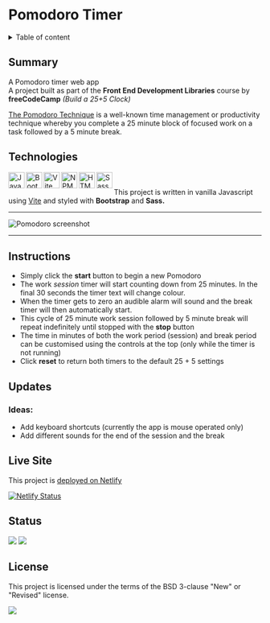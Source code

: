 # Pomodoro Timer

<details>
<summary>Table of content</summary>
  
## Table of Content
- [Summary](#summary)
- [Technologies](#technologies)
- [Instructions](#instructions)
- [Updates](#updates)
- [Live Site](#live-site)  
- [Status](#status)
- [License](#license)

</details>

## Summary

A Pomodoro timer web app<br>
A project built as part of the **Front End Development Libraries** course by **freeCodeCamp** _(Build a 25+5 Clock)_<br>

[The Pomodoro Technique](https://en.wikipedia.org/wiki/Pomodoro_Technique) is a well-known time management or productivity technique whereby you complete a 25 minute block of focused work on a task followed by a 5 minute break.

## Technologies

[
<img align="left" height="32" width="32" alt="Javascript" src="https://cdn.jsdelivr.net/npm/simple-icons@v11/icons/javascript.svg" />
<img align="left" height="32" width="32" alt="Bootstrap" src="https://cdn.jsdelivr.net/npm/simple-icons@v11/icons/bootstrap.svg" />
<img align="left" height="32" width="32" alt="Vite" src="https://cdn.jsdelivr.net/npm/simple-icons@v11/icons/vite.svg" />
<img align="left" height="32" width="32" alt="NPM" src="https://cdn.jsdelivr.net/npm/simple-icons@v11/icons/npm.svg" />
<img align="left" height="32" width="32" alt="HTML5" src="https://cdn.jsdelivr.net/npm/simple-icons@v11/icons/html5.svg" />
<img align="left" height="32" width="32" alt="Sass" src="https://cdn.jsdelivr.net/npm/simple-icons@v11/icons/sass.svg" />
](https://github.com/MakeItBack/Learning-Tracker)<br>

This project is written in vanilla Javascript using [Vite](https://vitejs.dev/) and styled with **Bootstrap** and **Sass.**

---

![Pomodoro screenshot](public/screenshot.png)

---

## Instructions

- Simply click the **start** button to begin a new Pomodoro
- The work _session_ timer will start counting down from 25 minutes. In the final 30 seconds the timer text will change colour.
- When the timer gets to zero an audible alarm will sound and the break timer will then automatically start. 
- This cycle of 25 minute work session followed by 5 minute break will repeat indefinitely until stopped with the **stop** button
- The time in minutes of both the work period (session) and break period can be customised using the controls at the top (only while the timer is not running)
- Click **reset** to return both timers to the default 25 + 5 settings
  
## Updates

### Ideas:
- Add keyboard shortcuts (currently the app is mouse operated only)
- Add different sounds for the end of the session and the break

## Live Site

This project is [deployed on Netlify](https://pomotimo.netlify.app/)

[![Netlify Status](https://api.netlify.com/api/v1/badges/46715e5c-545a-4d03-a77e-ca66baf551fe/deploy-status)](https://app.netlify.com/sites/pomotimo/deploys)

## Status

<a href="https://GitHub.com/MakeItBack/Markdown-Previewer/graphs/commit-activity"><img src="https://img.shields.io/badge/Maintained%3F-yes-green.svg"></a>
<a href="https://GitHub.com/MakeItBack/Markdown-Previewer/commit"><img src="https://img.shields.io/github/last-commit/MakeItBack/twenty-five-five-clock"></a>

## License

This project is licensed under the terms of the BSD 3-clause "New" or "Revised" license.

<a href="https://opensource.org/licenses"><img src="https://img.shields.io/github/license/MakeItBack/twenty-five-five-clock?color=dodgerblue"></a><br>

